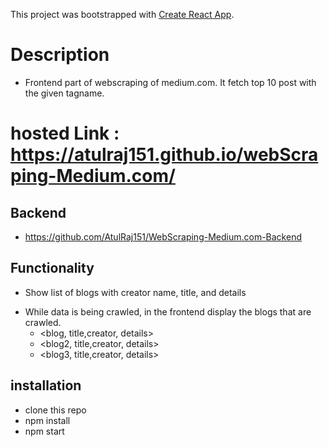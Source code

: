 This project was bootstrapped with [Create React App](https://github.com/facebook/create-react-app).

# Description
- Frontend part of webscraping of medium.com. It fetch top 10 post with the given tagname.

# hosted Link : https://atulraj151.github.io/webScraping-Medium.com/


## Backend
   - https://github.com/AtulRaj151/WebScraping-Medium.com-Backend
## Functionality
- Show list of blogs with creator name, title, and details
* While data is being crawled, in the frontend display the blogs that are crawled.
   - <blog, title,creator, details>
   - <blog2, title,creator, details>
   - <blog3, title,creator, details>
## installation
  - clone this repo
  - npm install
  - npm start

